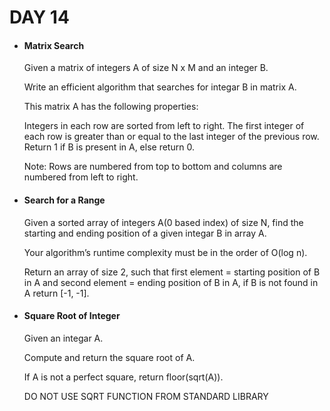 <h1> DAY 14 </h1>
<ul>
  <li> <h4> Matrix Search </h4> </li>
      <p> Given a matrix of integers A of size N x M and an integer B.

Write an efficient algorithm that searches for integar B in matrix A.

This matrix A has the following properties:

Integers in each row are sorted from left to right.
The first integer of each row is greater than or equal to the last integer of the previous row.
Return 1 if B is present in A, else return 0.

Note: Rows are numbered from top to bottom and columns are numbered from left to right.
 </p>

  <li> <h4> Search for a Range </h4> </li>
        <p> Given a sorted array of integers A(0 based index) of size N, find the starting and ending position of a given integar B in array A.

Your algorithm’s runtime complexity must be in the order of O(log n).

Return an array of size 2, such that first element = starting position of B in A and second element = ending position of B in A, if B is not found in A return [-1, -1].
 </p>
        
  <li> <h4> Square Root of Integer </h4> </li>
      <p> Given an integar A.

Compute and return the square root of A.

If A is not a perfect square, return floor(sqrt(A)).

DO NOT USE SQRT FUNCTION FROM STANDARD LIBRARY
 </p>
</ul>

